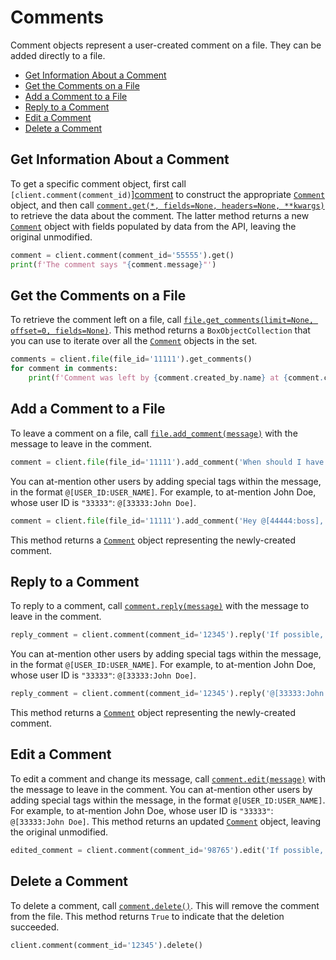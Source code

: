 Comments
========

Comment objects represent a user-created comment on a file. They can be added directly to a file.

<!-- START doctoc generated TOC please keep comment here to allow auto update -->
<!-- DON'T EDIT THIS SECTION, INSTEAD RE-RUN doctoc TO UPDATE -->


- [Get Information About a Comment](#get-information-about-a-comment)
- [Get the Comments on a File](#get-the-comments-on-a-file)
- [Add a Comment to a File](#add-a-comment-to-a-file)
- [Reply to a Comment](#reply-to-a-comment)
- [Edit a Comment](#edit-a-comment)
- [Delete a Comment](#delete-a-comment)

<!-- END doctoc generated TOC please keep comment here to allow auto update -->

Get Information About a Comment
-------------------------------

To get a specific comment object, first call `[client.comment(comment_id)`][comment] to construct the appropriate
[`Comment`][comment_class] object, and then call [`comment.get(*, fields=None, headers=None, **kwargs)`][get] to
retrieve the data about the comment. The latter method returns a new [`Comment`][comment_class] object with fields
populated by data from the API, leaving the original unmodified.

<!-- sample get_comment_id -->
```python
comment = client.comment(comment_id='55555').get()
print(f'The comment says "{comment.message}"')
```

[comment]: https://box-python-sdk.readthedocs.io/en/latest/boxsdk.client.html#boxsdk.client.client.Client.comment
[get]: https://box-python-sdk.readthedocs.io/en/latest/boxsdk.object.html#boxsdk.object.base_object.BaseObject.get
[comment_class]: https://box-python-sdk.readthedocs.io/en/latest/boxsdk.object.html#boxsdk.object.comment.Comment

Get the Comments on a File
--------------------------

To retrieve the comment left on a file, call [`file.get_comments(limit=None, offset=0, fields=None)`][get_comments].
This method returns a `BoxObjectCollection` that you can use to iterate over all the
[`Comment`][comment_class] objects in the set.

<!-- sample get_files_id_comments -->
```python
comments = client.file(file_id='11111').get_comments()
for comment in comments:
    print(f'Comment was left by {comment.created_by.name} at {comment.created_at}')
```

[get_comments]: https://box-python-sdk.readthedocs.io/en/latest/boxsdk.object.html#boxsdk.object.file.File.get_comments

Add a Comment to a File
-----------------------

To leave a comment on a file, call [`file.add_comment(message)`][add_comment] with the message to leave in the comment.

<!-- sample post_comments -->
```python
comment = client.file(file_id='11111').add_comment('When should I have this done by?')
```

You can at-mention other users by adding special tags within the message, in the format `@[USER_ID:USER_NAME]`.  For
example, to at-mention John Doe, whose user ID is `"33333"`: `@[33333:John Doe]`.

<!-- sample post_comments tag_user  -->
```python
comment = client.file(file_id='11111').add_comment('Hey @[44444:boss], when should I have this done by?')
```

This method returns a [`Comment`][comment_class] object representing the newly-created comment.

[add_comment]: https://box-python-sdk.readthedocs.io/en/latest/boxsdk.object.html#boxsdk.object.file.File.add_comment

Reply to a Comment
------------------

To reply to a comment, call [`comment.reply(message)`][reply] with the message to leave in the comment.

<!-- sample post_comments as_reply  -->
```python
reply_comment = client.comment(comment_id='12345').reply('If possible, please finish this by the end of the week!')
```

You can at-mention other users by adding special tags within the message, in the format `@[USER_ID:USER_NAME]`.  For
example, to at-mention John Doe, whose user ID is `"33333"`: `@[33333:John Doe]`.

<!-- sample post_comments as_reply_tag_user  -->
```python
reply_comment = client.comment(comment_id='12345').reply('@[33333:John Doe], if possible, please finish this by the end of the week!')
```

This method returns a [`Comment`][comment_class] object representing the newly-created comment.

[reply]: https://box-python-sdk.readthedocs.io/en/latest/boxsdk.object.html#boxsdk.object.comment.Comment.reply

Edit a Comment
--------------

To edit a comment and change its message, call [`comment.edit(message)`][edit] with the message to leave in the comment.
You can at-mention other users by adding special tags within the message, in the format `@[USER_ID:USER_NAME]`.  For
example, to at-mention John Doe, whose user ID is `"33333"`: `@[33333:John Doe]`.  This method returns an updated
[`Comment`][comment_class] object, leaving the original unmodified.

<!-- sample put_comments_id -->
```python
edited_comment = client.comment(comment_id='98765').edit('If possible, please finish this by Friday!')
```

[edit]: https://box-python-sdk.readthedocs.io/en/latest/boxsdk.object.html#boxsdk.object.comment.Comment.edit

Delete a Comment
----------------

To delete a comment, call [`comment.delete()`][delete].  This will remove the comment from the file.  This method
returns `True` to indicate that the deletion succeeded.

<!-- sample delete_comments_id -->
```python
client.comment(comment_id='12345').delete()
```

[delete]: https://box-python-sdk.readthedocs.io/en/latest/boxsdk.object.html#boxsdk.object.base_object.BaseObject.delete

